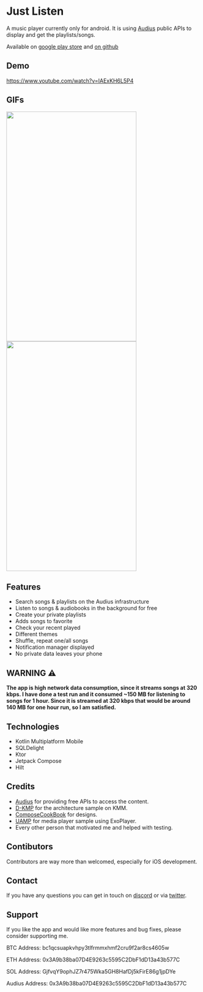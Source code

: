 # Just Listen 

A music player currently only for android. It is using [Audius](https://audius.org/) public APIs to display and get the playlists/songs.

Available on [google play store](https://play.google.com/store/apps/details?id=com.rld.justlisten.android) and [on github](https://github.com/RLD-JL/Just-Listen/releases/tag/v1.0.2)

## Demo
https://www.youtube.com/watch?v=IAExKH6L5P4

## GIFs 
<p align="start">
<img width = "340" height ="600" src="https://user-images.githubusercontent.com/106017010/170878348-11563819-ca1b-4012-b4d9-12c436942e28.gif" /img>
<img width = "340" height ="600" src="https://user-images.githubusercontent.com/106017010/169871828-202b61e8-cc0e-405a-95ba-d1a20cd5d0cd.GIF" /img>
</p>

## Features

- Search songs & playlists on the Audius infrastructure 
- Listen to songs & audiobooks in the background for free
- Create your private playlists
- Adds songs to favorite
- Check your recent played
- Different themes 
- Shuffle, repeat one/all songs
- Notification manager displayed
- No private data leaves your phone

## WARNING ⚠️
<b>
The app is high network data consumption, since it streams songs at 320 kbps. I have done a test run and it consumed ~150 MB for listening to songs for 1 hour. Since it is streamed at 320 kbps that would be around 140 MB for one hour run, so I am satisfied.
</b>

## Technologies 
- Kotlin Multiplatform Mobile
- SQLDelight
- Ktor
- Jetpack Compose
- Hilt

## Credits
- [Audius](https://audius.org/) for providing free APIs to access the content.
- [D-KMP](https://github.com/dbaroncelli/D-KMP-sample) for the architecture sample on KMM.
- [ComposeCookBook](https://github.com/Gurupreet/ComposeCookBook) for designs.
- [UAMP](https://github.com/android/uamp) for media player sample using ExoPlayer.
- Every other person that motivated me and helped with testing.

## Contibutors
Contributors are way more than welcomed, especially for iOS development.

## Contact
If you have any questions you can get in touch on [discord](https://discord.gg/vFfUTenp) or via [twitter](https://twitter.com/RldJust).

## Support
If you like the app and would like more features and bug fixes, please consider supporting me.

BTC Address: bc1qcsuapkvhpy3tlfrmmxhmf2cru9f2ar8cs4605w

ETH Address: 0x3A9b38ba07D4E9263c5595C2DbF1dD13a43b577C

SOL Address: GjfvqY9ophJZ7r475Wka5GH8HafDj5kFirE86g1jpDYe

Audius Address: 0x3A9b38ba07D4E9263c5595C2DbF1dD13a43b577C

